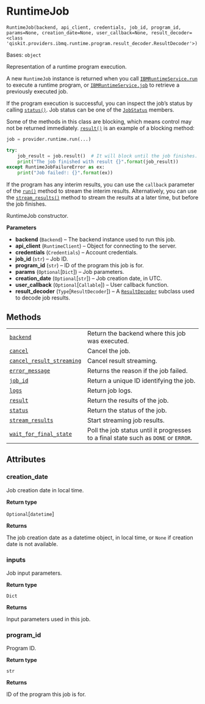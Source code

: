 # RuntimeJob

<span id="undefined" />

`RuntimeJob(backend, api_client, credentials, job_id, program_id, params=None, creation_date=None, user_callback=None, result_decoder=<class 'qiskit.providers.ibmq.runtime.program.result_decoder.ResultDecoder'>)`

Bases: `object`

Representation of a runtime program execution.

A new `RuntimeJob` instance is returned when you call [`IBMRuntimeService.run`](qiskit.providers.ibmq.runtime.IBMRuntimeService.run#qiskit.providers.ibmq.runtime.IBMRuntimeService.run "qiskit.providers.ibmq.runtime.IBMRuntimeService.run") to execute a runtime program, or [`IBMRuntimeService.job`](qiskit.providers.ibmq.runtime.IBMRuntimeService.job#qiskit.providers.ibmq.runtime.IBMRuntimeService.job "qiskit.providers.ibmq.runtime.IBMRuntimeService.job") to retrieve a previously executed job.

If the program execution is successful, you can inspect the job’s status by calling [`status()`](qiskit.providers.ibmq.runtime.RuntimeJob.status#qiskit.providers.ibmq.runtime.RuntimeJob.status "qiskit.providers.ibmq.runtime.RuntimeJob.status"). Job status can be one of the [`JobStatus`](qiskit.providers.JobStatus#qiskit.providers.JobStatus "qiskit.providers.JobStatus") members.

Some of the methods in this class are blocking, which means control may not be returned immediately. [`result()`](qiskit.providers.ibmq.runtime.RuntimeJob.result#qiskit.providers.ibmq.runtime.RuntimeJob.result "qiskit.providers.ibmq.runtime.RuntimeJob.result") is an example of a blocking method:

```python
job = provider.runtime.run(...)

try:
    job_result = job.result()  # It will block until the job finishes.
    print("The job finished with result {}".format(job_result))
except RuntimeJobFailureError as ex:
    print("Job failed!: {}".format(ex))
```

If the program has any interim results, you can use the `callback` parameter of the [`run()`](qiskit.providers.ibmq.runtime.IBMRuntimeService.run#qiskit.providers.ibmq.runtime.IBMRuntimeService.run "qiskit.providers.ibmq.runtime.IBMRuntimeService.run") method to stream the interim results. Alternatively, you can use the [`stream_results()`](qiskit.providers.ibmq.runtime.RuntimeJob.stream_results#qiskit.providers.ibmq.runtime.RuntimeJob.stream_results "qiskit.providers.ibmq.runtime.RuntimeJob.stream_results") method to stream the results at a later time, but before the job finishes.

RuntimeJob constructor.

**Parameters**

*   **backend** (`Backend`) – The backend instance used to run this job.
*   **api\_client** (`RuntimeClient`) – Object for connecting to the server.
*   **credentials** (`Credentials`) – Account credentials.
*   **job\_id** (`str`) – Job ID.
*   **program\_id** (`str`) – ID of the program this job is for.
*   **params** (`Optional`\[`Dict`]) – Job parameters.
*   **creation\_date** (`Optional`\[`str`]) – Job creation date, in UTC.
*   **user\_callback** (`Optional`\[`Callable`]) – User callback function.
*   **result\_decoder** (`Type`\[`ResultDecoder`]) – A [`ResultDecoder`](qiskit.providers.ibmq.runtime.ResultDecoder#qiskit.providers.ibmq.runtime.ResultDecoder "qiskit.providers.ibmq.runtime.ResultDecoder") subclass used to decode job results.

## Methods

|                                                                                                                                                                                                                                   |                                                                                     |
| --------------------------------------------------------------------------------------------------------------------------------------------------------------------------------------------------------------------------------- | ----------------------------------------------------------------------------------- |
| [`backend`](qiskit.providers.ibmq.runtime.RuntimeJob.backend#qiskit.providers.ibmq.runtime.RuntimeJob.backend "qiskit.providers.ibmq.runtime.RuntimeJob.backend")                                                                 | Return the backend where this job was executed.                                     |
| [`cancel`](qiskit.providers.ibmq.runtime.RuntimeJob.cancel#qiskit.providers.ibmq.runtime.RuntimeJob.cancel "qiskit.providers.ibmq.runtime.RuntimeJob.cancel")                                                                     | Cancel the job.                                                                     |
| [`cancel_result_streaming`](qiskit.providers.ibmq.runtime.RuntimeJob.cancel_result_streaming#qiskit.providers.ibmq.runtime.RuntimeJob.cancel_result_streaming "qiskit.providers.ibmq.runtime.RuntimeJob.cancel_result_streaming") | Cancel result streaming.                                                            |
| [`error_message`](qiskit.providers.ibmq.runtime.RuntimeJob.error_message#qiskit.providers.ibmq.runtime.RuntimeJob.error_message "qiskit.providers.ibmq.runtime.RuntimeJob.error_message")                                         | Returns the reason if the job failed.                                               |
| [`job_id`](qiskit.providers.ibmq.runtime.RuntimeJob.job_id#qiskit.providers.ibmq.runtime.RuntimeJob.job_id "qiskit.providers.ibmq.runtime.RuntimeJob.job_id")                                                                     | Return a unique ID identifying the job.                                             |
| [`logs`](qiskit.providers.ibmq.runtime.RuntimeJob.logs#qiskit.providers.ibmq.runtime.RuntimeJob.logs "qiskit.providers.ibmq.runtime.RuntimeJob.logs")                                                                             | Return job logs.                                                                    |
| [`result`](qiskit.providers.ibmq.runtime.RuntimeJob.result#qiskit.providers.ibmq.runtime.RuntimeJob.result "qiskit.providers.ibmq.runtime.RuntimeJob.result")                                                                     | Return the results of the job.                                                      |
| [`status`](qiskit.providers.ibmq.runtime.RuntimeJob.status#qiskit.providers.ibmq.runtime.RuntimeJob.status "qiskit.providers.ibmq.runtime.RuntimeJob.status")                                                                     | Return the status of the job.                                                       |
| [`stream_results`](qiskit.providers.ibmq.runtime.RuntimeJob.stream_results#qiskit.providers.ibmq.runtime.RuntimeJob.stream_results "qiskit.providers.ibmq.runtime.RuntimeJob.stream_results")                                     | Start streaming job results.                                                        |
| [`wait_for_final_state`](qiskit.providers.ibmq.runtime.RuntimeJob.wait_for_final_state#qiskit.providers.ibmq.runtime.RuntimeJob.wait_for_final_state "qiskit.providers.ibmq.runtime.RuntimeJob.wait_for_final_state")             | Poll the job status until it progresses to a final state such as `DONE` or `ERROR`. |

## Attributes

<span id="undefined" />

### creation\_date

Job creation date in local time.

**Return type**

`Optional`\[`datetime`]

**Returns**

The job creation date as a datetime object, in local time, or `None` if creation date is not available.

<span id="undefined" />

### inputs

Job input parameters.

**Return type**

`Dict`

**Returns**

Input parameters used in this job.

<span id="undefined" />

### program\_id

Program ID.

**Return type**

`str`

**Returns**

ID of the program this job is for.
